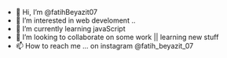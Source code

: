 - 👋 Hi, I’m @fatihBeyazit07
- 👀 I’m interested in web develoment ..
- 🌱 I’m currently learning javaScript
- 💞️ I’m looking to collaborate on some work || learning new stuff
- 📫 How to reach me ... on instagram @fatih_beyazit_07

<!---
fatihBeyazit07/fatihBeyazit07 is a ✨ special ✨ repository because its `README.md` (this file) appears on your GitHub profile.
You can click the Preview link to take a look at your changes.
--->
